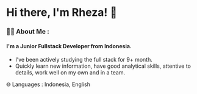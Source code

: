 # Hi there, I'm Rheza! 👋
### 🧑‍💻 About Me :

#### I'm a Junior Fullstack Developer from Indonesia.

- I’ve been actively studying the full stack for 9+ month. 
- Quickly learn new information, have good analytical skills, attentive to details, work well on my own and in a team.

🌐 Languages : Indonesia, English
